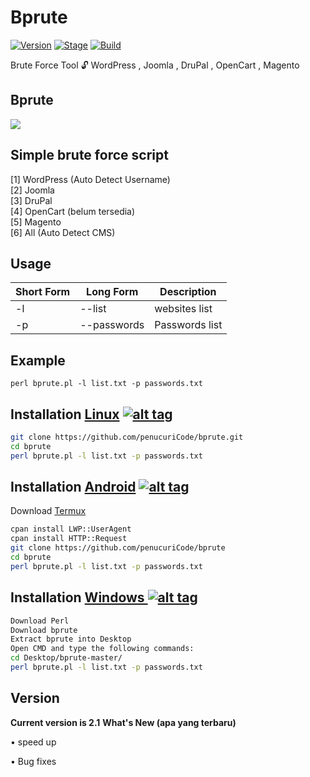<h1>Bprute</h1>
<p><a href="https://github.com/penecuriCode/bprute"><img src="https://img.shields.io/badge/bprute-1.2-brightgreen.svg" alt="Version" data-canonical-src="https://img.shields.io/badge/penecuriCode-2.1-brightgreen.svg?maxAge=259200" style="max-width:100%;"></a>
<a href="https://github.com/penecuriCode/bprute"><img src="https://img.shields.io/badge/Release-Stable-orange.svg" alt="Stage" data-canonical-src="https://img.shields.io/badge/Release-Stable-orange.svg" style="max-width:100%;"></a>
<a href="https://github.com/penecuriCode/bprute"><img src="https://img.shields.io/badge/Supported%20OS-Linux%2FWindows-brightgreengreen.svg" alt="Build" data-canonical-src="https://img.shields.io/badge/Supported%20OS-Linux%2FWindows-brightgreengreen.svg" style="max-width:100%;"></a></p>
<p> Brute Force Tool 🔓 WordPress , Joomla , DruPal , OpenCart , Magento </p>

<h2>Bprute</h2>

<img src="http://i.imgur.com/kSmeHEn.jpg" data-canonical-src="https://github.com/penucuriCode/bprute/blob/main/result.PNG" style="max-width:100%;">

<h2>Simple brute force script </h2>

[1] WordPress (Auto Detect Username)<br>
[2] Joomla<br>
[3] DruPal<br>
[4] OpenCart (belum tersedia)<br>
[5] Magento<br>
[6] All (Auto Detect CMS)<br>

<h2>Usage</h2>

<table>
<thead>
<tr>
<th>Short Form</th>
<th>Long Form</th>
<th>Description</th>
</tr>
</thead>
<tbody>
<tr>
<td>-l</td>
<td>--list</td>
<td>websites list</td>
</tr>
<tr>
<td>-p</td>
<td>--passwords</td>
<td>Passwords list</td>
</tr>
</tbody></table>
<h2>Example</h2>
<code>perl bprute.pl -l list.txt -p passwords.txt</code>
<br>

## Installation [Linux](https://wikipedia.org/wiki/Linux) [![alt tag](http://icons.iconarchive.com/icons/dakirby309/simply-styled/32/OS-Linux-icon.png)](https://fr.wikipedia.org/wiki/Linux)

```bash
git clone https://github.com/penucuriCode/bprute.git
cd bprute
perl bprute.pl -l list.txt -p passwords.txt 
```

## Installation [Android](https://wikipedia.org/wiki/Android) [![alt tag](https://cdn1.iconfinder.com/data/icons/logotypes/32/android-32.png)](https://fr.wikipedia.org/wiki/Android)

Download [Termux](https://play.google.com/store/apps/details?id=com.termux)

```bash
cpan install LWP::UserAgent
cpan install HTTP::Request
git clone https://github.com/penucuriCode/bprute
cd bprute
perl bprute.pl -l list.txt -p passwords.txt 
```

## Installation [Windows ](https://wikipedia.org/wiki/Microsoft_Windows)[![alt tag](http://icons.iconarchive.com/icons/tatice/cristal-intense/32/Windows-icon.png)](https://fr.wikipedia.org/wiki/Microsoft_Windows)
```bash
Download Perl
Download bprute
Extract bprute into Desktop
Open CMD and type the following commands:
cd Desktop/bprute-master/
perl bprute.pl -l list.txt -p passwords.txt 
```
<h2>Version</h2>
<strong>Current version is 2.1</strong>
<strong>What's New (apa yang terbaru) </strong>
<p>• speed up<p>
<p>• Bug fixes<p>
